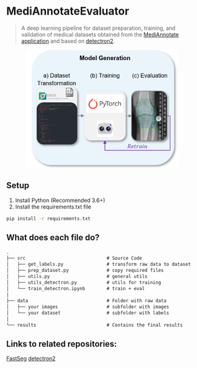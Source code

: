 # MediAnnotateEvaluator
> A deep learning pipeline for dataset preparation, training, and validation of medical datasets obtained from the [MediAnnotate application](https://github.com/NikonPic/MediAnnotate) and based on [detectron2](https://github.com/facebookresearch/detectron2).

<p align="center">
  <img src="results/model.png" width="400">
</p>

## Setup
1. Install Python (Recommended 3.6+)
2. Install the requirements.txt file

```bash
pip install -r requirements.txt
```

## What does each file do? 

    .     
    ├── src                              # Source Code
    │   ├── get_labels.py                # transform raw data to dataset
    │   ├── prep_dataset.py              # copy required files
    │   ├── utils.py                     # general utils
    │   ├── utils_detectron.py           # utils for training
    │   └── train_detectron.ipynb        # train + eval
    |
    ├── data                             # Folder with raw data
    │   ├── your images                  # subfolder with images
    │   └── your dataset                 # subfolder with labels
    |
    └── results                          # Contains the final results

## Links to related repositories:
[FastSeg](https://github.com/NikonPic/FastSeg)
[detectron2](https://github.com/facebookresearch/detectron2)
